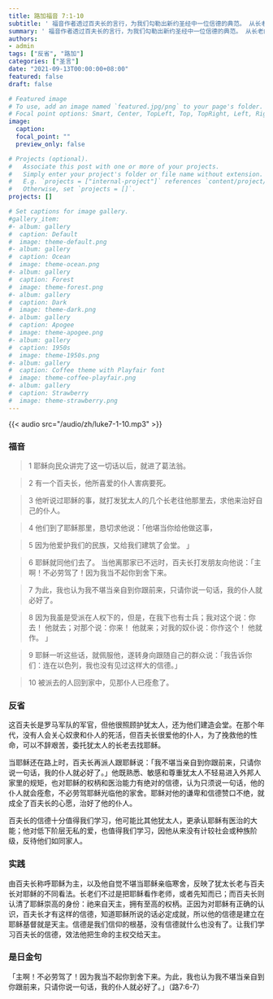 ```yaml
---
title: 路加福音 7:1-10
subtitle: ' 福音作者透过百夫长的言行，为我们勾勒出新约圣经中一位信德的典范。 从长老的话语中可以得知，这位百夫长不仅为人正直，而且有爱心，爱护犹太百姓，甚至为犹太人修建会堂。 他虽为外邦人，却对耶稣有敬畏之心，派人求耶稣救治他病危的仆人。 这充分表达出他是耶稣的一个真门徒。 他的信德彰显于他的话语中，且一直传至今日：主，我当不起祢到我舍下来，只要祢说一句话，我的仆人就会痊愈。 于是，他得了成全，得了称赞。 我愿意向耶稣求这样的信德吗？'
summary: ' 福音作者透过百夫长的言行，为我们勾勒出新约圣经中一位信德的典范。 从长老的话语中可以得知，这位百夫长不仅为人正直，而且有爱心，爱护犹太百姓，甚至为犹太人修建会堂。 他虽为外邦人，却对耶稣有敬畏之心，派人求耶稣救治他病危的仆人。 这充分表达出他是耶稣的一个真门徒。 他的信德彰显于他的话语中，且一直传至今日：主，我当不起祢到我舍下来，只要祢说一句话，我的仆人就会痊愈。 于是，他得了成全，得了称赞。 我愿意向耶稣求这样的信德吗？'
authors:
- admin
tags: ["反省", "路加"]
categories: ["圣言"]
date: "2021-09-13T00:00:00+08:00"
featured: false
draft: false

# Featured image
# To use, add an image named `featured.jpg/png` to your page's folder.
# Focal point options: Smart, Center, TopLeft, Top, TopRight, Left, Right, BottomLeft, Bottom, BottomRight
image:
  caption:
  focal_point: ""
  preview_only: false

# Projects (optional).
#   Associate this post with one or more of your projects.
#   Simply enter your project's folder or file name without extension.
#   E.g. `projects = ["internal-project"]` references `content/project/deep-learning/index.md`.
#   Otherwise, set `projects = []`.
projects: []

# Set captions for image gallery.
#gallery_item:
#- album: gallery
#  caption: Default
#  image: theme-default.png
#- album: gallery
#  caption: Ocean
#  image: theme-ocean.png
#- album: gallery
#  caption: Forest
#  image: theme-forest.png
#- album: gallery
#  caption: Dark
#  image: theme-dark.png
#- album: gallery
#  caption: Apogee
#  image: theme-apogee.png
#- album: gallery
#  caption: 1950s
#  image: theme-1950s.png
#- album: gallery
#  caption: Coffee theme with Playfair font
#  image: theme-coffee-playfair.png
#- album: gallery
#  caption: Strawberry
#  image: theme-strawberry.png
---
```


{{< audio src="/audio/zh/luke7-1-10.mp3" >}}

### 福音
> 1 耶稣向民众讲完了这一切话以后，就进了葛法翁。

> 2 有一个百夫长，他所喜爱的仆人害病要死。

> 3 他听说过耶稣的事，就打发犹太人的几个长老往他那里去，求他来治好自己的仆人。

> 4 他们到了耶稣那里，恳切求他说：「他堪当你给他做这事，

> 5 因为他爱护我们的民族，又给我们建筑了会堂。  」

> 6 耶稣就同他们去了。 当他离那家已不远时，百夫长打发朋友向他说：「主啊！不必劳驾了！因为我当不起你到舍下来。

> 7 为此，我也认为我不堪当亲自到你跟前来，只请你说一句话，我的仆人就必好了。

> 8 因为我虽是受派在人权下的，但是，在我下也有士兵；我对这个说：你去！ 他就去；对那个说：你来！ 他就来；对我的奴仆说：你作这个！ 他就作。  」

> 9 耶稣一听这些话，就佩服他，遂转身向跟随自己的群众说：「我告诉你们：连在以色列，我也没有见过这样大的信德。」

> 10 被派去的人回到家中，见那仆人已痊愈了。

### 反省
这百夫长是罗马军队的军官，但他很照顾护犹太人，还为他们建造会堂。在那个年代，没有人会关心奴隶和仆人的死活，但百夫长很爱他的仆人，为了挽救他的性命，可以不辞艰苦，委托犹太人的长老去找耶稣。

当耶稣还在路上时，百夫长再派人跟耶稣说：「我不堪当亲自到你跟前来，只请你说一句话，我的仆人就必好了。」他既熟悉、敏感和尊重犹太人不轻易进入外邦人家里的规矩，也对耶稣的权柄和医治能力有绝对的信德，认为只须说一句话，他的仆人就会痊愈，不必劳驾耶稣光临他的家舍。耶稣对他的谦卑和信德赞口不绝，就成全了百夫长的心愿，治好了他的仆人。

百夫长的信德十分值得我们学习，他可能比其他犹太人，更承认耶稣有医治的大能；他对低下阶层无私的爱，也值得我们学习，因他从来没有计较社会或种族阶级，反待他们如同家人。

### 实践
由百夫长称呼耶稣为主，以及他自觉不堪当耶稣亲临寒舍，反映了犹太长老与百夫长对耶稣的不同看法。长老们不过是把耶稣看作老师，或者先知而已；而百夫长则认清了耶稣崇高的身份：祂来自天主，拥有至高的权柄。正因为对耶稣有正确的认识，百夫长才有这样的信德，知道耶稣所说的话必定成就，所以他的信德是建立在耶稣基督就是天主。信德是我们信仰的根基，没有信德就什么也没有了。让我们学习百夫长的信德，效法他把生命的主权交给天主。

### 是日金句
「主啊！不必劳驾了！因为我当不起你到舍下来。为此，我也认为我不堪当亲自到你跟前来，只请你说一句话，我的仆人就必好了。」（路7:6-7）
